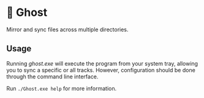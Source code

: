 # 👻 Ghost
Mirror and sync files across multiple directories.

## Usage

Running _ghost.exe_ will execute the program from your system tray, allowing you to sync a specific or all tracks. However, configuration should be done through the command line interface.

Run ```./Ghost.exe help``` for more information.

![]()

